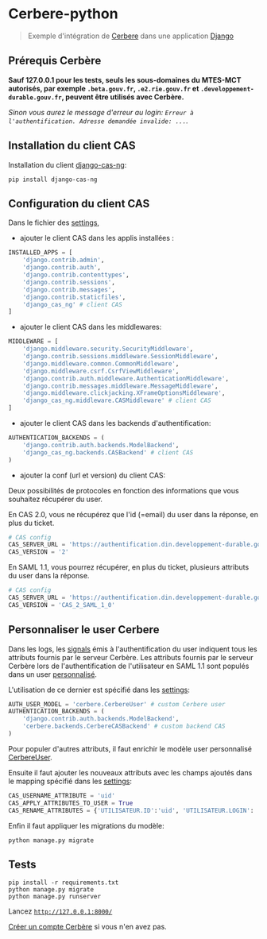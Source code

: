 # Cerbere-python

> Exemple d'intégration de [Cerbere](https://authentification.din.developpement-durable.gouv.fr) dans une application [Django](https://django.org)

## Prérequis Cerbère

**Sauf 127.0.0.1 pour les tests, seuls les sous-domaines du MTES-MCT autorisés, par exemple `.beta.gouv.fr`, `.e2.rie.gouv.fr` et `.developpement-durable.gouv.fr`, peuvent être utilisés avec Cerbère.**

*Sinon vous aurez le message d'erreur au login: `Erreur à l'authentification. Adresse demandée invalide: ...`.*

## Installation du client CAS

Installation du client [django-cas-ng](https://djangocas.dev/):

```shell
pip install django-cas-ng
```

## Configuration du client CAS

Dans le fichier des [settings](cerbere/settings.py),

* ajouter le client CAS dans les applis installées :

```python
INSTALLED_APPS = [
    'django.contrib.admin',
    'django.contrib.auth',
    'django.contrib.contenttypes',
    'django.contrib.sessions',
    'django.contrib.messages',
    'django.contrib.staticfiles',
    'django_cas_ng' # client CAS
]
```

* ajouter le client CAS dans les middlewares:

```python
MIDDLEWARE = [
    'django.middleware.security.SecurityMiddleware',
    'django.contrib.sessions.middleware.SessionMiddleware',
    'django.middleware.common.CommonMiddleware',
    'django.middleware.csrf.CsrfViewMiddleware',
    'django.contrib.auth.middleware.AuthenticationMiddleware',
    'django.contrib.messages.middleware.MessageMiddleware',
    'django.middleware.clickjacking.XFrameOptionsMiddleware',
    'django_cas_ng.middleware.CASMiddleware' # client CAS
]
```

* ajouter le client CAS dans les backends d'authentification:

```python
AUTHENTICATION_BACKENDS = (
    'django.contrib.auth.backends.ModelBackend',
    'django_cas_ng.backends.CASBackend' # client CAS
)
```

* ajouter la conf (url et version) du client CAS:

Deux possibilités de protocoles en fonction des informations que vous souhaitez récupérer du user.

En CAS 2.0, vous ne récupérez que l'id (=email) du user dans la réponse, en plus du ticket.

```python
# CAS config
CAS_SERVER_URL = 'https://authentification.din.developpement-durable.gouv.fr/cas/public'
CAS_VERSION = '2'
```

En SAML 1.1, vous pourrez récupérer, en plus du ticket, plusieurs attributs du user dans la réponse.

```python
# CAS config
CAS_SERVER_URL = 'https://authentification.din.developpement-durable.gouv.fr/cas/public'
CAS_VERSION = 'CAS_2_SAML_1_0'
```

## Personnaliser le user Cerbere

Dans les logs, les [signals](cerbere/signals.py) émis à l'authentification du user indiquent tous les attributs fournis par le serveur Cerbère.
Les attributs fournis par le serveur Cerbère lors de l'authentification de l'utilisateur en SAML 1.1 sont populés dans un user [personnalisé](https://docs.djangoproject.com/en/3.0/topics/auth/customizing/#specifying-custom-user-model).

L'utilisation de ce dernier est spécifié dans les [settings](cerbere/settings.py):

```python
AUTH_USER_MODEL = 'cerbere.CerbereUser' # custom Cerbere user
AUTHENTICATION_BACKENDS = (
    'django.contrib.auth.backends.ModelBackend',
    'cerbere.backends.CerbereCASBackend' # custom backend CAS
)
```

Pour populer d'autres attributs, il faut enrichir le modèle user personnalisé [CerbereUser](cerbere/models.py).

Ensuite il faut ajouter les nouveaux attributs avec les champs ajoutés dans le mapping spécifié dans les [settings](cerbere/settings.py):

```python
CAS_USERNAME_ATTRIBUTE = 'uid'
CAS_APPLY_ATTRIBUTES_TO_USER = True
CAS_RENAME_ATTRIBUTES = {'UTILISATEUR.ID':'uid', 'UTILISATEUR.LOGIN': 'login', 'UTILISATEUR.NOM':'last_name','UTILISATEUR.PRENOM':'first_name','UTILISATEUR.MEL':'email','UTILISATEUR.CIVILITE':'civilite','UTILISATEUR.TEL_FIXE':'tel_fixe','UTILISATEUR.UNITE':'unite'}
```

Enfin il faut appliquer les migrations du modèle:

```shell
python manage.py migrate
```

## Tests

```shell
pip install -r requirements.txt
python manage.py migrate
python manage.py runserver
```

Lancez [`http://127.0.0.1:8000/`](http://127.0.0.1:8000/)

[Créer un compte Cerbère](https://authentification.din.developpement-durable.gouv.fr/authSAML/moncompte/creation/demande.do) si vous n'en avez pas.

